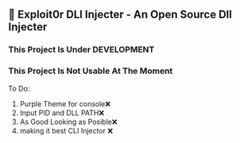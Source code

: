 ## 💉 Exploit0r DLl Injecter - An Open Source Dll Injecter

### This Project Is Under DEVELOPMENT 
### This Project Is Not Usable At The Moment


To Do:
1. Purple Theme for console❌
2. Input PID and DLL PATH❌
3. As Good Looking as Posible❌
4. making it best CLI Injector ❌
